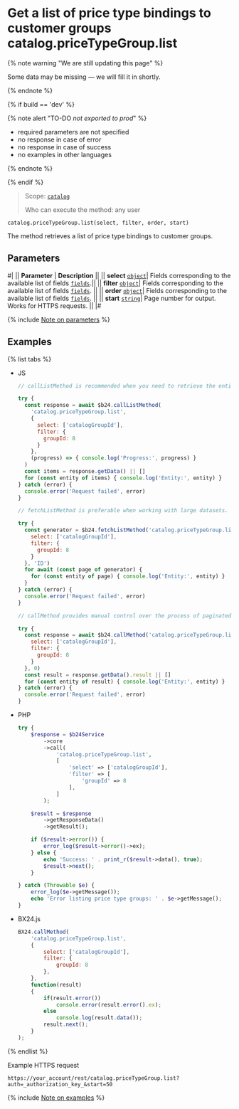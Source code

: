 # Get a list of price type bindings to customer groups catalog.priceTypeGroup.list

{% note warning "We are still updating this page" %}

Some data may be missing — we will fill it in shortly.

{% endnote %}

{% if build == 'dev' %}

{% note alert "TO-DO _not exported to prod_" %}

- required parameters are not specified
- no response in case of error
- no response in case of success
- no examples in other languages
  
{% endnote %}

{% endif %}

> Scope: [`catalog`](../../../scopes/permissions.md)
>
> Who can execute the method: any user

```http
catalog.priceTypeGroup.list(select, filter, order, start)
```

The method retrieves a list of price type bindings to customer groups.

## Parameters

#|
|| **Parameter** | **Description** ||
|| **select** 
[`object`](../../data-types.md)| Fields corresponding to the available list of fields [`fields`](./catalog-price-type-group-get-fields.md).||
|| **filter** 
[`object`](../../data-types.md)| Fields corresponding to the available list of fields [`fields`](./catalog-price-type-group-get-fields.md). ||
|| **order**
[`object`](../../data-types.md)| Fields corresponding to the available list of fields [`fields`](./catalog-price-type-group-get-fields.md). ||
|| **start** 
[`string`](../../data-types.md)| Page number for output. Works for HTTPS requests. ||
|#

{% include [Note on parameters](../../../../_includes/required.md) %}

## Examples

{% list tabs %}

- JS


    ```js
    // callListMethod is recommended when you need to retrieve the entire set of list data and the volume of records is relatively small (up to about 1000 items). The method loads all data at once, which can lead to high memory load when working with large volumes.
    
    try {
      const response = await $b24.callListMethod(
        'catalog.priceTypeGroup.list',
        {
          select: ['catalogGroupId'],
          filter: {
            groupId: 8
          }
        },
        (progress) => { console.log('Progress:', progress) }
      )
      const items = response.getData() || []
      for (const entity of items) { console.log('Entity:', entity) }
    } catch (error) {
      console.error('Request failed', error)
    }
    
    // fetchListMethod is preferable when working with large datasets. The method implements iterative selection using a generator, allowing data to be processed in parts and efficiently using memory.
    
    try {
      const generator = $b24.fetchListMethod('catalog.priceTypeGroup.list', {
        select: ['catalogGroupId'],
        filter: {
          groupId: 8
        }
      }, 'ID')
      for await (const page of generator) {
        for (const entity of page) { console.log('Entity:', entity) }
      }
    } catch (error) {
      console.error('Request failed', error)
    }
    
    // callMethod provides manual control over the process of paginated data retrieval through the start parameter. It is suitable for scenarios where precise control over request batches is required. However, it may be less efficient compared to fetchListMethod when dealing with large volumes of data.
    
    try {
      const response = await $b24.callMethod('catalog.priceTypeGroup.list', {
        select: ['catalogGroupId'],
        filter: {
          groupId: 8
        }
      }, 0)
      const result = response.getData().result || []
      for (const entity of result) { console.log('Entity:', entity) }
    } catch (error) {
      console.error('Request failed', error)
    }
    ```

- PHP


    ```php
    try {
        $response = $b24Service
            ->core
            ->call(
                'catalog.priceTypeGroup.list',
                [
                    'select' => ['catalogGroupId'],
                    'filter' => [
                        'groupId' => 8
                    ],
                ]
            );
    
        $result = $response
            ->getResponseData()
            ->getResult();
    
        if ($result->error()) {
            error_log($result->error()->ex);
        } else {
            echo 'Success: ' . print_r($result->data(), true);
            $result->next();
        }
    
    } catch (Throwable $e) {
        error_log($e->getMessage());
        echo 'Error listing price type groups: ' . $e->getMessage();
    }
    ```

- BX24.js

    ```js
    BX24.callMethod(
        'catalog.priceTypeGroup.list',
        {
            select: ['catalogGroupId'],
            filter: {
                groupId: 8
            },
        },
        function(result)
        {
            if(result.error())
                console.error(result.error().ex);
            else
                console.log(result.data());
            result.next();
        }
    );
    ```

{% endlist %}

Example HTTPS request

```
https://your_account/rest/catalog.priceTypeGroup.list?auth=_authorization_key_&start=50
```

{% include [Note on examples](../../../../_includes/examples.md) %}